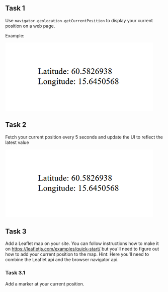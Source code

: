 ## Task 1

Use `navigator.geolocation.getCurrentPosition` to display
your current position on a web page.

Example:

![image of longitude](./static/latlong.png)

## Task 2

Fetch your current position every 5 seconds
and update the UI to reflect the latest value

![image of longitude](./static/latlong.png)

## Task 3

Add a Leaflet map on your site.
You can follow instructions how to make it on https://leafletjs.com/examples/quick-start/ but you'll need to figure out how to add your current position to the map.
Hint: Here you'll need to combine the Leaflet api and the browser navigator api.

### Task 3.1

Add a marker at your current position.
